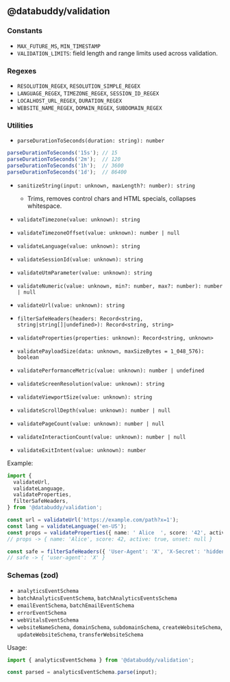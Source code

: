 ## @databuddy/validation

### Constants
- `MAX_FUTURE_MS`, `MIN_TIMESTAMP`
- `VALIDATION_LIMITS`: field length and range limits used across validation.

### Regexes
- `RESOLUTION_REGEX`, `RESOLUTION_SIMPLE_REGEX`
- `LANGUAGE_REGEX`, `TIMEZONE_REGEX`, `SESSION_ID_REGEX`
- `LOCALHOST_URL_REGEX`, `DURATION_REGEX`
- `WEBSITE_NAME_REGEX`, `DOMAIN_REGEX`, `SUBDOMAIN_REGEX`

### Utilities

- `parseDurationToSeconds(duration: string): number`
```ts
parseDurationToSeconds('15s'); // 15
parseDurationToSeconds('2m');  // 120
parseDurationToSeconds('1h');  // 3600
parseDurationToSeconds('1d');  // 86400
```

- `sanitizeString(input: unknown, maxLength?: number): string`
  - Trims, removes control chars and HTML specials, collapses whitespace.

- `validateTimezone(value: unknown): string`
- `validateTimezoneOffset(value: unknown): number | null`
- `validateLanguage(value: unknown): string`
- `validateSessionId(value: unknown): string`
- `validateUtmParameter(value: unknown): string`
- `validateNumeric(value: unknown, min?: number, max?: number): number | null`
- `validateUrl(value: unknown): string`
- `filterSafeHeaders(headers: Record<string, string|string[]|undefined>): Record<string, string>`
- `validateProperties(properties: unknown): Record<string, unknown>`
- `validatePayloadSize(data: unknown, maxSizeBytes = 1_048_576): boolean`
- `validatePerformanceMetric(value: unknown): number | undefined`
- `validateScreenResolution(value: unknown): string`
- `validateViewportSize(value: unknown): string`
- `validateScrollDepth(value: unknown): number | null`
- `validatePageCount(value: unknown): number | null`
- `validateInteractionCount(value: unknown): number | null`
- `validateExitIntent(value: unknown): number`

Example:
```ts
import {
  validateUrl,
  validateLanguage,
  validateProperties,
  filterSafeHeaders,
} from '@databuddy/validation';

const url = validateUrl('https://example.com/path?x=1');
const lang = validateLanguage('en-US');
const props = validateProperties({ name: ' Alice  ', score: '42', active: true, unset: undefined });
// props -> { name: 'Alice', score: 42, active: true, unset: null }

const safe = filterSafeHeaders({ 'User-Agent': 'X', 'X-Secret': 'hidden' });
// safe -> { 'user-agent': 'X' }
```

### Schemas (zod)
- `analyticsEventSchema`
- `batchAnalyticsEventSchema`, `batchAnalyticsEventsSchema`
- `emailEventSchema`, `batchEmailEventSchema`
- `errorEventSchema`
- `webVitalsEventSchema`
- `websiteNameSchema`, `domainSchema`, `subdomainSchema`, `createWebsiteSchema`, `updateWebsiteSchema`, `transferWebsiteSchema`

Usage:
```ts
import { analyticsEventSchema } from '@databuddy/validation';

const parsed = analyticsEventSchema.parse(input);
```